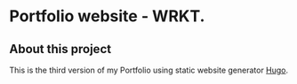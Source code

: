 # Portfolio website - WRKT.
## About this project
This is the third version of my Portfolio using static website generator [Hugo](https://gohugo.io/).  

